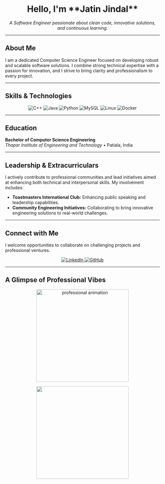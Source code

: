 <!-- START OF README -->

<h1 align="center">
  Hello, I'm **Jatin Jindal**
</h1>

<p align="center">
  <em>A Software Engineer passionate about clean code, innovative solutions, and continuous learning.</em>
</p>

---

## About Me

I am a dedicated Computer Science Engineer focused on developing robust and scalable software solutions. I combine strong technical expertise with a passion for innovation, and I strive to bring clarity and professionalism to every project.

---

## Skills & Technologies

<div align="center">
  <img src="https://img.shields.io/badge/C++-00599C?style=flat-square&logo=cplusplus&logoColor=white" alt="C++">
  <img src="https://img.shields.io/badge/Java-ED8B00?style=flat-square&logo=java&logoColor=white" alt="Java">
  <img src="https://img.shields.io/badge/Python-3776AB?style=flat-square&logo=python&logoColor=white" alt="Python">
  <img src="https://img.shields.io/badge/MySQL-4479A1?style=flat-square&logo=mysql&logoColor=white" alt="MySQL">
  <img src="https://img.shields.io/badge/Linux-FCC624?style=flat-square&logo=linux&logoColor=black" alt="Linux">
  <img src="https://img.shields.io/badge/Docker-2496ED?style=flat-square&logo=docker&logoColor=white" alt="Docker">
</div>

---

## Education

**Bachelor of Computer Science Engineering**  
*Thapar Institute of Engineering and Technology* • Patiala, India

---

## Leadership & Extracurriculars

I actively contribute to professional communities and lead initiatives aimed at enhancing both technical and interpersonal skills. My involvement includes:

- **Toastmasters International Club:** Enhancing public speaking and leadership capabilities.
- **Community Engineering Initiatives:** Collaborating to bring innovative engineering solutions to real-world challenges.

---

## Connect with Me

I welcome opportunities to collaborate on challenging projects and professional ventures.

<div align="center">
  <a href="https://www.linkedin.com/in/jatinjindal54/">
    <img src="https://img.shields.io/badge/LinkedIn-0A66C2?style=flat-square&logo=linkedin&logoColor=white" alt="LinkedIn">
  </a>
  <a href="https://github.com/jatinjindall">
    <img src="https://img.shields.io/badge/GitHub-181717?style=flat-square&logo=github&logoColor=white" alt="GitHub">
  </a>
</div>

---

## A Glimpse of Professional Vibes

<p align="center">
  <img src="https://media.giphy.com/media/3ohhwEUK3eg4tKtnc0/giphy.gif" alt="professional animation" width="300">
</p>

<p align="center">
  <img src="https://media.giphy.com/media/jpVnC65DmYeyRL4LHS/giphy.gif" width="300px">
</p>

<!-- END OF README -->

